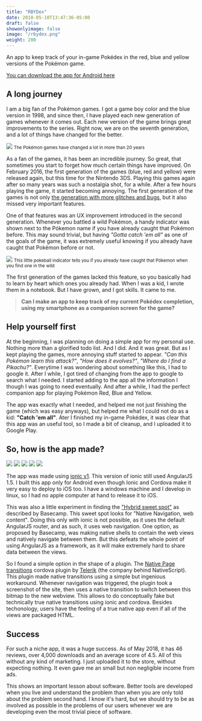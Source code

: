 ```yaml
---
title: "RBYDex"
date: 2018-05-10T13:47:36-05:00
draft: false
showonlyimage: false
image: "/rbydex.png"
weight: 200
---
```


An app to keep track of your in-game Pokédex in the red, blue and yellow versions of the Pokémon game. 

<!--more-->

[You can download the app for Android here](https://play.google.com/store/apps/details?id=bul.ikana.rbydex)

## A long journey

I am a big fan of the Pokémon games. I got a game boy color and the blue version in 1998, and since then, I have played each new generation of games whenever it comes out. Each new version of the game brings great improvements to the series. Right now, we are on the seventh generation, and a lot of things have changed for the better.

![](/rbydex01.png)
<small>The Pokémon games have changed a lot in more than 20 years</small>

As a fan of the games, it has been an incredible journey. So great, that sometimes you start to forget how much certain things have improved. On February 2016, the first generation of the games (blue, red and yellow) were released again, but this time for the Nintendo 3DS. Playing this games again after so many years was such a nostalgia shot, for a while. After a few hours playing the game, it started becoming annoying. The first generation of the games is not only [the generation with more glitches and bugs](https://bulbapedia.bulbagarden.net/wiki/List_of_glitches_in_Generation_I), but it also missed very important features.

One of that features was an UX improvement introduced in the second generation. Whenever you battled a wild Pokémon, a handy indicator was shown next to the Pókemon name if you have already caught that Pokémon before. This may sound trivial, but having _"Gotta catch 'em all"_ as one of the goals of the game, it was extremely useful knowing if you already have caught that Pokémon before or not.

![](/rbydex02.png)
<small>This little pokeball indicator tells you if you already have caught that Pókemon when you find one in the wild</small>

The first generation of the games lacked this feature, so you basically had to learn by heart which ones you already had. When I was a kid, I wrote them in a notebook. But I have grown, and I got skills. It came to me.

>**Can I make an app to keep track of my current Pokédex completion, using my smartphone as a companion screen for the game?** 

## Help yourself first

At the beginning, I was planning on doing a simple app for my personal use. Nothing more than a glorified todo list. And I did. And it was great. But as I kept playing the games, more annoying stuff started to appear. _"Can this Pokémon learn this attack?"_, _"How does it evolves?"_, _"Where do I find a Pikachu?"_. Everytime I was wondering about something like this, I had to google it. After I while, I got tired of changing from the app to google to search what I needed. I started adding to the app all the information I though I was going to need eventually. And after a while, I had the perfect companion app for playing Pokémon Red, Blue and Yellow.

The app was exactly what I needed, and helped me not just finishing the game (which was easy anyways), but helped me what I could not do as a kid: **"Catch 'em all"**. Ater I finished my in-game Pokédex, it was clear that this app was an useful tool, so I made a bit of cleanup, and I uploaded it to Google Play.

## So, how is the app made?

<div class="stack-icons">
	<img src="/android.svg">
	<img src="/cordova.svg">
	<img src="/ionic.svg">
	<img src="/angular.svg">
	<img src="/js.svg">
</div>

The app was made using [ionic v1](https://ionicframework.com/docs/v1/). This version of ionic still used AngularJS 1.5. I built this app only for Android even though Ionic and Cordova make it very easy to deploy to iOS too. I have a windows machine and I develop in linux, so I had no apple computer at hand to release it to iOS.

This was also a little experiment in finding the ["Hybrid sweet spot"](https://signalvnoise.com/posts/3743-hybrid-sweet-spot-native-navigation-web-content) as described by Basecamp. This sweet spot looks for "Native Navigation, web content". Doing this only with ionic is not possible, as it uses the default AngularJS router, and as such, it uses web navigation. One option, as proposed by Basecamp, was making native shells to contain the web views and natively navigate between them. But this defeats the whole point of using AngularJS as a framework, as it will make extremely hard to share data between the views.

So I found a simple option in the shape of a plugin. The [<i class="fa fa-github"></i> Native Page transitions](https://github.com/Telerik-Verified-Plugins/NativePageTransitions) cordova plugin by [Telerik](https://www.telerik.com/) (the company behind NativeScript). This plugin made native transitions using a simple but ingenious workaround. Whenever navigation was triggered, the plugin took a screenshot of the site, then uses a native transition to switch between this bitmap to the new webview. This allows to do conceptually fake but technically true native transitions using ionic and cordova. Besides techonology, users have the feeling of a true native app even if all of the views are packaged HTML.

## Success

For such a niche app, it was a huge success. As of May 2018, it has 46 reviews, over 4,000 downloads and an average score of 4.5. All of this without any kind of marketing. I just uploaded it to the store, without expecting nothing. It even gave me an small but non negligible income from ads. 

This shows an important lesson about software. Better tools are developed when you live and understand the problem than when you are only told about the problem second hand. I know it's hard, but we should try to be as involved as possible in the problems of our users whenever we are developing even the most trivial piece of software.